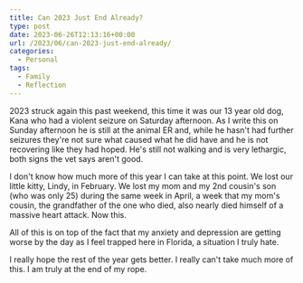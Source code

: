 ```yaml
---
title: Can 2023 Just End Already?
type: post
date: 2023-06-26T12:13:16+00:00
url: /2023/06/can-2023-just-end-already/
categories:
  - Personal
tags:
  - Family
  - Reflection
---
```


2023 struck again this past weekend, this time it was our 13 year old dog, Kana who had a violent seizure on Saturday afternoon. As I write this on Sunday afternoon he is still at the animal ER and, while he hasn't had further seizures they're not sure what caused what he did have and he is not recovering like they had hoped. He's still not walking and is very lethargic, both signs the vet says aren't good.

I don't know how much more of this year I can take at this point. We lost our little kitty, Lindy, in February. We lost my mom and my 2nd cousin's son (who was only 25) during the same week in April, a week that my mom's cousin, the grandfather of the one who died, also nearly died himself of a massive heart attack. Now this.

All of this is on top of the fact that my anxiety and depression are getting worse by the day as I feel trapped here in Florida, a situation I truly hate.

I really hope the rest of the year gets better. I really can't take much more of this. I am truly at the end of my rope.